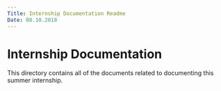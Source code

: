 ```yaml
---
Title: Internship Documentation Readme
Date: 08.10.2018
---
```


# Internship Documentation

This directory contains all of the documents related to documenting this summer internship.
